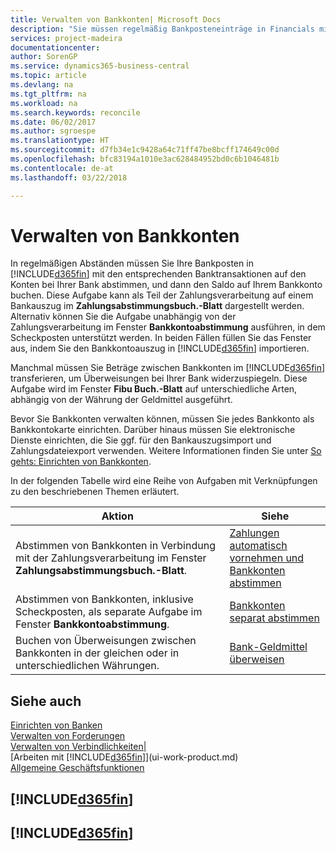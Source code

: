 ```yaml
---
title: Verwalten von Bankkonten| Microsoft Docs
description: "Sie müssen regelmäßig Bankposteneinträge in Financials mit den verknüpften Banktransaktionen in Ihren Bankkonten abstimmen."
services: project-madeira
documentationcenter: 
author: SorenGP
ms.service: dynamics365-business-central
ms.topic: article
ms.devlang: na
ms.tgt_pltfrm: na
ms.workload: na
ms.search.keywords: reconcile
ms.date: 06/02/2017
ms.author: sgroespe
ms.translationtype: HT
ms.sourcegitcommit: d7fb34e1c9428a64c71ff47be8bcff174649c00d
ms.openlocfilehash: bfc83194a1010e3ac628484952bd0c6b1046481b
ms.contentlocale: de-at
ms.lasthandoff: 03/22/2018

---
```

# <a name="managing-bank-accounts"></a>Verwalten von Bankkonten
In regelmäßigen Abständen müssen Sie Ihre Bankposten in [!INCLUDE[d365fin](includes/d365fin_md.md)] mit den entsprechenden Banktransaktionen auf den Konten bei Ihrer Bank abstimmen, und dann den Saldo auf Ihrem Bankkonto buchen. Diese Aufgabe kann als Teil der Zahlungsverarbeitung auf einem Bankauszug im **Zahlungsabstimmungsbuch.-Blatt** dargestellt werden. Alternativ können Sie die Aufgabe unabhängig von der Zahlungsverarbeitung im Fenster **Bankkontoabstimmung** ausführen, in dem Scheckposten unterstützt werden. In beiden Fällen füllen Sie das Fenster aus, indem Sie den Bankkontoauszug in [!INCLUDE[d365fin](includes/d365fin_md.md)] importieren.

Manchmal müssen Sie Beträge zwischen Bankkonten im [!INCLUDE[d365fin](includes/d365fin_md.md)]  transferieren, um Überweisungen bei Ihrer Bank widerzuspiegeln. Diese Aufgabe wird im Fenster **Fibu Buch.-Blatt** auf unterschiedliche Arten, abhängig von der Währung der Geldmittel ausgeführt.

Bevor Sie Bankkonten verwalten können, müssen Sie jedes Bankkonto als Bankkontokarte einrichten. Darüber hinaus müssen Sie elektronische Dienste einrichten, die Sie ggf. für den Bankauszugsimport und Zahlungsdateiexport verwenden. Weitere Informationen finden Sie unter [So gehts: Einrichten von Bankkonten](bank-setup-banking.md).

In der folgenden Tabelle wird eine Reihe von Aufgaben mit Verknüpfungen zu den beschriebenen Themen erläutert.

| Aktion | Siehe |
| --- | --- |
| Abstimmen von Bankkonten in Verbindung mit der Zahlungsverarbeitung im Fenster **Zahlungsabstimmungsbuch.-Blatt**. |[Zahlungen automatisch vornehmen und Bankkonten abstimmen](receivables-apply-payments-auto-reconcile-bank-accounts.md) |
| Abstimmen von Bankkonten, inklusive Scheckposten, als separate Aufgabe im Fenster **Bankkontoabstimmung**. |[Bankkonten separat abstimmen](bank-how-reconcile-bank-accounts-separately.md) |
| Buchen von Überweisungen zwischen Bankkonten in der gleichen oder in unterschiedlichen Währungen. |[Bank-Geldmittel überweisen](bank-how-transfer-bank-funds.md) |

## <a name="see-also"></a>Siehe auch
[Einrichten von Banken](bank-setup-banking.md)  
[Verwalten von Forderungen](receivables-manage-receivables.md)  
[Verwalten von Verbindlichkeiten|](payables-manage-payables.md)    
[Arbeiten mit [!INCLUDE[d365fin](includes/d365fin_md.md)]](ui-work-product.md)  
[Allgemeine Geschäftsfunktionen](ui-across-business-areas.md)  

## [!INCLUDE[d365fin](includes/free_trial_md.md)]  
## [!INCLUDE[d365fin](includes/training_link_md.md)]

